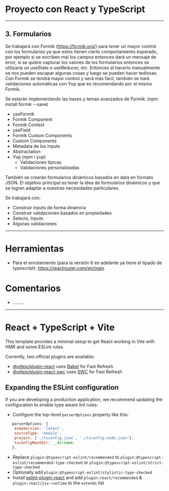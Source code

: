 # Proyecto con React y TypeScript

---

## 3. Formularios

Se trabajará con Formik (https://formik.org/) para tener un mayor control con los formularios ya que estos tienen cierto comportamiento esperado, por ejemplo si se escriben mal los campos entonces dará un mensaje de error, si se quiere capturar los valores de los formularios entonces se utilizaría un useState o useReducer, etc. Entonces al hacerlo manualmente se nos pueden escapar algunas cosas y luego se pueden hacer tediosas. Con Formik se tendrá mayor control y será más facil, también se hará validaciones automáticas con Yup que es recomendando por el mismo Formik.

Se estarán implementando las bases y temas avanzados de Formik: (npm install formik --save)

- useFormik
- Formik Component
- Formik Context
- useField
- Formik Custom Components
- Custom Components
- Metadata de los inputs
- Abstractation
- Yup (npm i yup)
  - Validaciones tipicas
  - Validaciones personalizadas

También se crearán formularios dinámicos basados en data en formato JSON. El objetivo principal es tener la idea de formularios dinámicos y que se logren adaptar a nuestras necesidades particulares.

Se trabajará con:

- Construir inputs de forma dinámica
- Construir validaciones basados en propiedades
- Selects, Inputs
- Algunas validaciones

---

# Herramientas

- Para el enrutamiento (para la versión 6 en adelante ya tiene el tipado de typescript): https://reactrouter.com/en/main

# Comentarios

- .........

---

# React + TypeScript + Vite

This template provides a minimal setup to get React working in Vite with HMR and some ESLint rules.

Currently, two official plugins are available:

- [@vitejs/plugin-react](https://github.com/vitejs/vite-plugin-react/blob/main/packages/plugin-react/README.md) uses [Babel](https://babeljs.io/) for Fast Refresh
- [@vitejs/plugin-react-swc](https://github.com/vitejs/vite-plugin-react-swc) uses [SWC](https://swc.rs/) for Fast Refresh

## Expanding the ESLint configuration

If you are developing a production application, we recommend updating the configuration to enable type aware lint rules:

- Configure the top-level `parserOptions` property like this:

```js
   parserOptions: {
    ecmaVersion: 'latest',
    sourceType: 'module',
    project: ['./tsconfig.json', './tsconfig.node.json'],
    tsconfigRootDir: __dirname,
   },
```

- Replace `plugin:@typescript-eslint/recommended` to `plugin:@typescript-eslint/recommended-type-checked` or `plugin:@typescript-eslint/strict-type-checked`
- Optionally add `plugin:@typescript-eslint/stylistic-type-checked`
- Install [eslint-plugin-react](https://github.com/jsx-eslint/eslint-plugin-react) and add `plugin:react/recommended` & `plugin:react/jsx-runtime` to the `extends` list

